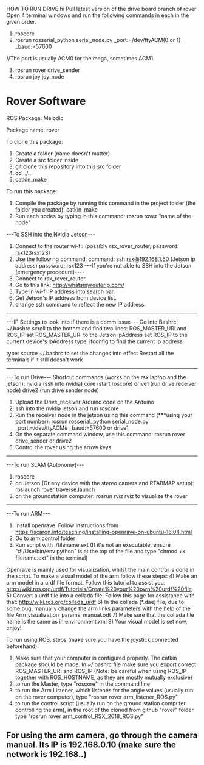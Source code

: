 HOW TO RUN DRIVE
hi
Pull latest version of the drive board branch of rover
Open 4 terminal windows and run the following commands in each in the given order.

1. roscore
2. rosrun rosserial_python serial_node.py _port:=/dev/ttyACM(0 or 1) _baud:=57600

  //The port is usually ACM0 for the mega, sometimes ACM1.

3. rosrun rover drive_sender
4. rosrun joy joy_node

# Rover Software
ROS Package: Melodic

Package name: rover

To clone this package:

1) Create a folder (name doesn't matter)
2) Create a src folder inside
3) git clone this repository into this src folder
4) cd ../..
5) catkin_make

To run this package:

1) Compile the package by running this command in the project folder (the folder you created):
  catkin_make
2) Run each nodes by typing in this command:
  rosrun rover "name of the node"
  
---To SSH into the Nvidia Jetson---
1. Connect to the router wi-fi: (possibly rsx_rover_router, password: rsx123rsx123)
2. Use the following command:
   command: ssh rsx@192.168.1.50 (Jetson ip address)
   password: rsx123
---If you're not able to SSH into the Jetson (emergency procedure)----
1. Connect to rsx_rover_router.
2. Go to this link: http://whatsmyrouterip.com/
3. Type in wi-fi IP address into search bar.
4. Get Jetson's IP address from device list.
5. change ssh command to reflect the new IP address.
---
---IP Settings to look into if there is a comm issue---
Go into Bashrc: ~/.bashrc
scroll to the bottom and find two lines: ROS_MASTER_URI and ROS_IP
set ROS_MASTER_URI to the Jetson ipAddress
set ROS_IP to the current device's ipAddress
type: ifconfig to find the current ip address

type: source ~/.bashrc to set the changes into effect
Restart all the terminals if it still doesn't work

---
---To run Drive---
Shortcut commands (works on the rsx laptop and the jetson): 
nvidia (ssh into nvidia)
core (start roscore)
drive1 (run drive receiver node)
drive2 (run drive sender node)

1) Upload the Drive_receiver Arduino code on the Arduino
2) ssh into the nvidia jetson and run roscore
4) Run the receiver node in the jetson using this command (***using your port number): rosrun rosserial_python serial_node.py _port:=/dev/ttyACM# _baud:=57600 or drive1
5) On the separate command window, use this command: rosrun rover drive_sender or drive2
6) Control the rover using the arrow keys

---
---To run SLAM (Autonomy)---

1) roscore
2) on Jetson (Or any device with the stereo camera and RTABMAP setup): roslaunch rover traverse.launch
3) on the groundstation computer: rosrun rviz rviz to visualize the rover

---
---To run ARM---
1) Install openrave. Follow instructions from https://scaron.info/teaching/installing-openrave-on-ubuntu-16.04.html
2) Go to arm control folder
3) Run script with ./filename.ext (If it's not an executable, ensure "#!/Use/bin/env python" is at the top of the file and type "chmod +x filename.ext" in the terminal)

Openrave is mainly used for visualization, whilst the main control is done in the script.
To make a visual model of the arm follow these steps:
4) Make an arm model in a urdf file format. Follow this tutorial to assist you: http://wiki.ros.org/urdf/Tutorials/Create%20your%20own%20urdf%20file
5) Convert a urdf file into a collada file. Follow this page for assistance with that: http://wiki.ros.org/collada_urdf
6) In the collada (*.dae) file, due to some bug, manually change the arm links parameters with the help of the file Arm_visualization_params_manual.odt
7) Make sure that the collada file name is the same as in environment.xml
8) Your visual model is set now, enjoy!

To run using ROS, steps (make sure you have the joystick connected beforehand):
1) Make sure that your computer is configured properly. The catkin package should be made. In  ~/.bashrc file make sure you export correct ROS_MASTER_URI and ROS_IP (Note: be careful when using ROS_IP together with ROS_HOSTNAME, as they are mostly mutually exclusive)
2) to run the Master, type "roscore" in the command line
3) to run the Arm Listener, which listenes for the angle values (usually run on the rover computer), type "rosrun rover arm_listener_ROS.py"
4) to run the control script (usually run on the ground station computer controlling the arm), in the root of the cloned from github "rover" folder type "rosrun rover arm_control_RSX_2018_ROS.py"

For using the arm camera, go through the camera manual. Its IP is 192.168.0.10 (make sure the network is 192.168.*.*)
---


